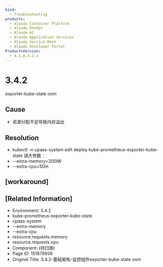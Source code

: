 ```yaml
---
kind:
  - Troubleshooting
products:
  - Alauda Container Platform
  - Alauda DevOps
  - Alauda AI
  - Alauda Application Services
  - Alauda Service Mesh
  - Alauda Developer Portal
ProductsVersion:
  - 4.1.0,4.2.x
---
```

<!-- A type of document that involves encountering a fault, diagnosing it, performing root cause analysis, and providing solutions. -->

# 3.4.2

exporter-kube-state oom

## Cause
- 资源分配不足导致内存溢出

## Resolution
- kubectl -n cpaas-system edit deploy kube-prometheus-exporter-kube-state
调大参数：
- --extra-memory=200Mi
- --extra-cpu=50m

## [workaround]

## [Related Information]
- Environment: 3.4.2
- kube-prometheus-exporter-kube-state
- cpaas-system
- --extra-memory
- --extra-cpu
- resource.requests.memory
- resource.requests.cpu
- Component: (待归类)
- Page ID: 151879936
- Original Title: 3.4.2-基础架构-监控组件exporter-kube-state oom
